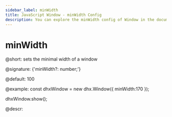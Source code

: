 ```yaml
---
sidebar_label: minWidth
title: JavaScript Window - minWidth Config 
description: You can explore the minWidth config of Window in the documentation of the DHTMLX JavaScript UI library. Browse developer guides and API reference, try out code examples and live demos, and download a free 30-day evaluation version of DHTMLX Suite 7.
---
```


# minWidth

@short: sets the minimal width of a window

@signature: {'minWidth?: number;'}

@default: 100

@example:
const dhxWindow = new dhx.Window({
    minWidth:170
});

dhxWindow.show();

@descr:

[comment]: # (@related: window/how_to_start.md window/configuration.md#sizing)
